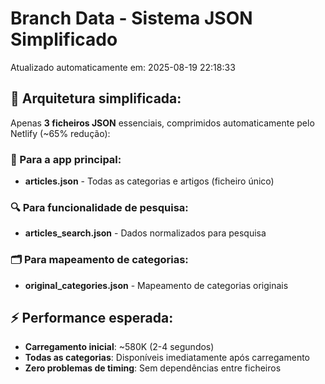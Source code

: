 # Branch Data - Sistema JSON Simplificado
Atualizado automaticamente em: 2025-08-19 22:18:33

## 🎯 Arquitetura simplificada:
Apenas **3 ficheiros JSON** essenciais, comprimidos automaticamente pelo Netlify (~65% redução):

### 📱 Para a app principal:
- **articles.json** - Todas as categorias e artigos (ficheiro único)

### 🔍 Para funcionalidade de pesquisa:
- **articles_search.json** - Dados normalizados para pesquisa

### 🗂️ Para mapeamento de categorias:
- **original_categories.json** - Mapeamento de categorias originais

## ⚡ Performance esperada:
- **Carregamento inicial**: ~580K (2-4 segundos)
- **Todas as categorias**: Disponíveis imediatamente após carregamento
- **Zero problemas de timing**: Sem dependências entre ficheiros
